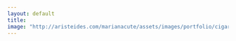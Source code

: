 ```yaml
---
layout: default
title: 
image: "http://aristeides.com/marianacute/assets/images/portfolio/cigarettes.jpg"
--- 
```

